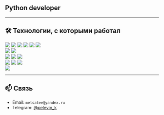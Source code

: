 ## Python developer

---

## 🛠️ Технологии, с которыми работал

<p align="left"> <!-- Backend --> <img src="https://img.shields.io/badge/-Django-092E20?style=for-the-badge&logo=django&logoColor=white"/> <img src="https://img.shields.io/badge/-Django%20REST-FF1709?style=for-the-badge&logo=django&logoColor=white"/> <img src="https://img.shields.io/badge/-Flask-000000?style=for-the-badge&logo=flask&logoColor=white"/> <img src="https://img.shields.io/badge/-FastAPI-009688?style=for-the-badge&logo=fastapi&logoColor=white"/> <img src="https://img.shields.io/badge/-gUNICORN-499848?style=for-the-badge&logo=gunicorn&logoColor=white"/> <img src="https://img.shields.io/badge/-REST%20API-000000?style=for-the-badge"/> <br> <!-- Telegram bots --> <img src="https://img.shields.io/badge/-Aiogram-2CA5E0?style=for-the-badge&logo=telegram&logoColor=white"/> <img src="https://img.shields.io/badge/-Pyrogram-2CA5E0?style=for-the-badge&logo=telegram&logoColor=white"/> <br> <!-- Databases --> <img src="https://img.shields.io/badge/-PostgreSQL-336791?style=for-the-badge&logo=postgresql&logoColor=white"/> <img src="https://img.shields.io/badge/-MySQL-4479A1?style=for-the-badge&logo=mysql&logoColor=white"/> <img src="https://img.shields.io/badge/-SQLAlchemy-764ABC?style=for-the-badge&logo=sqlalchemy&logoColor=white"/> <br> <!-- DevOps & Tools --> <img src="https://img.shields.io/badge/-Docker-2496ED?style=for-the-badge&logo=docker&logoColor=white"/> <img src="https://img.shields.io/badge/-Nginx-009639?style=for-the-badge&logo=nginx&logoColor=white"/> <img src="https://img.shields.io/badge/-Postman-FF6C37?style=for-the-badge&logo=postman&logoColor=white"/> <br> <!-- Other --> <img src="https://img.shields.io/badge/-HTML-E34F26?style=for-the-badge&logo=html5&logoColor=white"/> </p>

---

## 📫 Связь

- Email: `metsatee@yandex.ru`
- Telegram: [@pelevin_k](https://t.me/pelevin_k)

